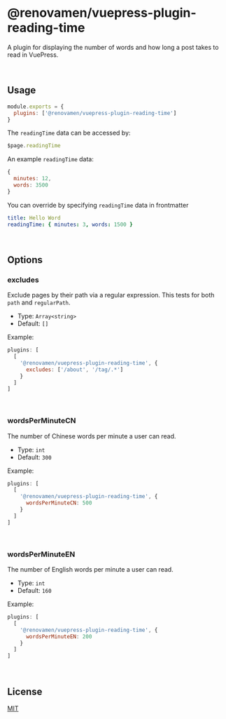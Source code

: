# @renovamen/vuepress-plugin-reading-time

A plugin for displaying the number of words and how long a post takes to read in VuePress.

&nbsp;

## Usage

```js
module.exports = {
  plugins: ['@renovamen/vuepress-plugin-reading-time']
}
```

The `readingTime` data can be accessed by:

```js
$page.readingTime
```

An example `readingTime` data:

```js
{
  minutes: 12,
  words: 3500
}
```

You can override by specifying `readingTime` data in frontmatter

```yaml
title: Hello Word
readingTime: { minutes: 3, words: 1500 }
```

&nbsp;

## Options

### excludes

Exclude pages by their path via a regular expression. This tests for both `path`
and `regularPath`.

- Type: `Array<string>`
- Default: `[]`

Example:

```js
plugins: [
  [
    '@renovamen/vuepress-plugin-reading-time', {
      excludes: ['/about', '/tag/.*']
    }
  ]
]
```

&nbsp;

### wordsPerMinuteCN

The number of Chinese words per minute a user can read.

- Type: `int`
- Default: `300`

Example:

```js
plugins: [
  [
    '@renovamen/vuepress-plugin-reading-time', {
      wordsPerMinuteCN: 500
    }
  ]
]
```

&nbsp;

### wordsPerMinuteEN

The number of English words per minute a user can read.

- Type: `int`
- Default: `160`

Example:

```js
plugins: [
  [
    '@renovamen/vuepress-plugin-reading-time', {
      wordsPerMinuteEN: 200
    }
  ]
]
```

&nbsp;

## License

[MIT](LICENSE)